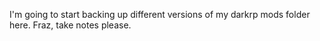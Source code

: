 I'm going to start backing up different versions of my darkrp mods folder here. Fraz, take notes please.
